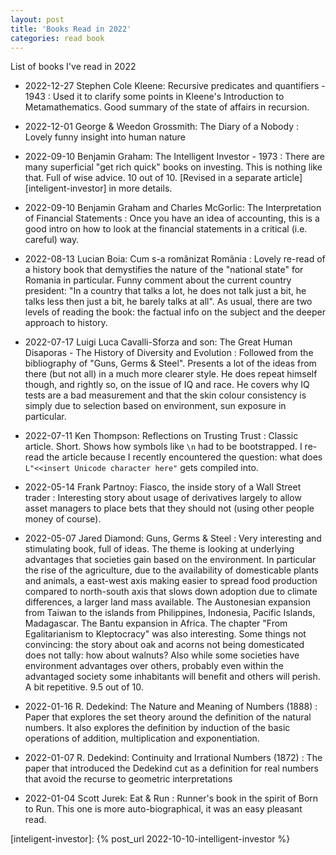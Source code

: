 ```yaml
---
layout: post
title: 'Books Read in 2022'
categories: read book
---
```


List of books I've read in 2022

- 2022-12-27 Stephen Cole Kleene: Recursive predicates and quantifiers - 1943
: Used it to clarify some points in Kleene's Introduction to Metamathematics.
Good summary of the state of affairs in recursion.

- 2022-12-01 George & Weedon Grossmith: The Diary of a Nobody
: Lovely funny insight into human nature

- 2022-09-10 Benjamin Graham: The Intelligent Investor - 1973
: There are many superficial "get rich quick" books on investing. This is
nothing like that. Full of wise advice. 10 out of 10. [Revised
in a separate article][inteligent-investor] in more details.

- 2022-09-10 Benjamin Graham and Charles McGorlic: The Interpretation of Financial Statements
: Once you have an idea of accounting, this is a good intro on how to look at
the financial statements in a critical (i.e. careful) way.

- 2022-08-13 Lucian Boia: Cum s-a românizat România
: Lovely re-read of a history book that demystifies the nature of the "national
state" for Romania in particular. Funny comment about the current country
president: "In a country that talks a lot, he does not talk just a bit, he
talks less then just a bit, he barely talks at all". As usual, there are two
levels of reading the book: the factual info on the subject and the deeper
approach to history.

- 2022-07-17 Luigi Luca Cavalli-Sforza and son: The Great Human Disaporas - The History of Diversity and Evolution
: Followed from the bibliography of "Guns, Germs & Steel". Presents a lot of
the ideas from there (but not all) in a much more clearer style. He does repeat
himself though, and rightly so, on the issue of IQ and race. He covers why IQ
tests are a bad measurement and that the skin colour consistency is simply due
to selection based on environment, sun exposure in particular.

- 2022-07-11 Ken Thompson: Reflections on Trusting Trust
: Classic article. Short. Shows how symbols like `\n` had to be bootstrapped. I
re-read the article because I recently encountered the question: what does
`L"<<insert Unicode character here"` gets compiled into.

- 2022-05-14 Frank Partnoy: Fiasco, the inside story of a Wall Street trader
: Interesting story about usage of derivatives largely to allow asset managers
to place bets that they should not (using other people money of course).

- 2022-05-07 Jared Diamond: Guns, Germs & Steel
: Very interesting and stimulating book, full of ideas. The theme is looking at
underlying advantages that societies gain based on the environment. In
particular the rise of the agriculture, due to the availability of domesticable
plants and animals, a east-west axis making easier to spread food production
compared to north-south axis that slows down adoption due to climate
differences, a larger land mass available. The Austonesian expansion from
Taiwan to the islands from Philippines, Indonesia, Pacific Islands, Madagascar.
The Bantu expansion in Africa. The chapter "From Egalitarianism to Kleptocracy"
was also interesting. Some things not convincing: the story about oak and
acorns not being domesticated does not tally: how about walnuts? Also while
some societies have environment advantages over others, probably even within
the advantaged society some inhabitants will benefit and others will perish. A
bit repetitive. 9.5 out of 10.

- 2022-01-16 R. Dedekind: The Nature and Meaning of Numbers (1888)
: Paper that explores the set theory around the definition of the natural
numbers. It also explores the definition by induction of the basic operations
of addition, multiplication and exponentiation.

- 2022-01-07 R. Dedekind: Continuity and Irrational Numbers (1872)
: The paper that introduced the Dedekind cut as a definition for real numbers
that avoid the recurse to geometric interpretations

- 2022-01-04 Scott Jurek: Eat & Run
: Runner's book in the spirit of Born to Run. This one is more
auto-biographical, it was an easy pleasant read.

[inteligent-investor]:    {% post_url 2022-10-10-intelligent-investor %}

